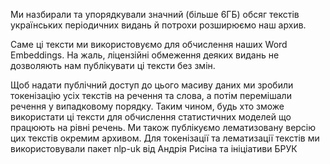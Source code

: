 Ми назбирали та упорядкували значний (більше 6ГБ) обсяг текстів українських періодичних видань й потрохи розширюємо наш архив.

Саме ці тексти ми використовуємо для обчислення наших Word Embeddings. На жаль, ліцензійні обмеження деяких видань не дозволяють нам публікувати ці тексти без змін.

Щоб надати публічний доступ до цього масиву даних ми зробили токенізацію усіх текстів на речення та слова, а потім перемішали речення у випадковому порядку. Таким чином, будь хто зможе використати ці тексти для обчислення статистичних моделей що працюють на рівні речень. Ми також публікуємо лематизовану версію цих текстів окремим архивом. Для токенізації та лематизації текстів ми використовували пакет nlp-uk від Андрія Рисіна та ініціативи БРУК
